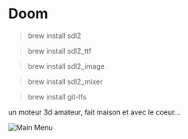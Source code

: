 # Doom

>brew install sdl2

>brew install sdl2_ttf

>brew install sdl2_image

>brew install sdl2_mixer

>brew install git-lfs

un moteur 3d amateur,
fait maison et avec le coeur...

![Main Menu](Doom.gif)
